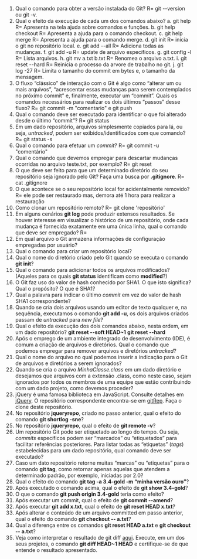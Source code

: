 1. Qual o comando para obter a versão instalada do Git? 
R= git --version ou git -v.
2. Qual o efeito da execução de cada um dos comandos abaixo?
  a. git help 
  R= Apresenta na tela ajuda sobre comandos e funções.
  b. git help checkout 
  R= Apresenta a ajuda para o comando checkout.
  c. git help merge 
  R= Apresenta a ajuda para o comando merge.
  d. git init 
  R=  inicia o git no repositório local.
  e. git add --all 
  R=  Adiciona todas as mudanças.
  f. git add -u 
  R= update de arquivo específicos.
  g. git config -l 
  R= Lista arquivos.
  h. git mv a.txt b.txt
  R= Renomea o arquivo a.txt.
  i. git reset --hard
  R= Reinicia o processo da arvore de trabalho no git.
  j. git log -27
  R= Limita o tamanho do commit em bytes e, o tamanho da mensagem.
3. O fluxo “clássico” de interação com o Git é algo como “alterar um ou mais arquivos”, “acrescentar essas mudanças para serem contemplados no próximo commit” e, finalmente, executar um “commit”. Quais os comandos necessários para realizar os dois últimos “passos” desse fluxo? 
R= git commit -m "comentario" e git push
4. Qual o comando deve ser executado para identificar o que foi alterado desde o último “commit”?
R= git status
5. Em um dado repositório, arquivos simplesmente copiados para lá, ou seja, _untracked_, podem ser exibidos/identificados com que comando?
R= git status -s
6. Qual o comando para efetuar um _commit_? 
R= git commit -u "comentário"
7. Qual o comando que devemos empregar para descartar mudanças ocorridas no arquivo teste.txt, por exemplo?
R= git reset
8. O que deve ser feito para que um determinado diretório do seu repositório seja ignorado pelo Git? Faça uma busca por **.gitignore**.
R= cat .gitignore
9. O que acontece se o seu repositório local for acidentalmente removido?
R= ele pode ser restaurado mas, demora até 1 hora para realizar a restauração
10. Como clonar um repositório remoto?
R= git clone 'repositório'
11. Em alguns cenários **git log** pode produzir extensos resultados. Se houver interesse em visualizar o histórico de um repositório, onde cada mudança é fornecida exatamente em uma única linha, qual o comando que deve ser empregado?
R= 
12. Em qual arquivo o Git armazena informações de configuração empregadas por usuário?
13. Qual o comando para criar um repositório local?
14. Qual o nome do diretório criado pelo Git quando se executa o comando **git init**?
15. Qual o comando para adicionar todos os arquivos modificados? (Aqueles para os quais **git status** identificam como **modified**?)
16. O Git faz uso do valor de hash conhecido por SHA1. O que isto significa? Qual o propósito? O que é SHA1?
17. Qual a palavra para indicar o último _commit_ em vez do valor de hash SHA1 correspondente?
18. Quando se cria dois arquivos usando um editor de texto qualquer e, na sequência, executamos o comando **git add -u**, os dois arquivos criados passam de _untracked_ para _new file_?
19. Qual o efeito da execução dos dois comandos abaixo, nesta ordem, em um dado repositório?
**git reset --soft HEAD~1**
**git reset --hard**
20. Após o emprego de um ambiente integrado de desenvolvimento (IDE), é comum a criação de arquivos e diretórios. Qual o comando que podemos empregar para remover arquivos e diretórios _untracked_?
21. Qual o nome do arquivo no qual podemos inserir a indicação para o Git de arquivos e diretórios a serem ignorados?
22. Quando se cria o arquivo _MinhaClasse.class_ em um dado diretório e desejamos que arquivos com a extensão .class, como neste caso, sejam ignorados por todos os membros de uma equipe que estão contribuindo com um dado projeto, como devemos proceder?
23. jQuery é uma famosa biblioteca em JavaScript. Consulte detalhes em [jQuery](http://jquery.com). O repositório correspondente encontra-se em [gitRep](https://github.com/jquery/jquery.git). Faça o clone deste repositório.
24. No repositório **jqueryrepo**, criado no passo anterior, qual o efeito do comando
**git shortlog -sne**?
25. No repositório **jqueryrepo**, qual o efeito de **git remote -v**?
26. Um repositório Git pode ser etiquetado ao longo do tempo. Ou seja, _commits_ específicos podem ser “marcados” ou “etiquetados” para facilitar referências posteriores. Para listar todas as “etiquetas” (_tags_) estabelecidas para um dado repositório, qual comando deve ser executado?
27. Caso um dato repositório retorne muitas “marcas” ou “etiquetas” para o comando **git tag**, como retornar apenas aquelas que atendem a determinado padrão, por exemplo, iniciadas por 2.0?
28. Qual o efeito do comando **git tag -a 3.4-gold -m “minha versão ouro”**?
29. Após executado o comando acima, qual o efeito de **git show 3.4-gold**?
30. O que o comando **git push origin 3.4-gold** teria como efeito?
31. Após executar um commit, qual o efeito de **git commit --amend**?
32. Após executar **git add x.txt**, qual o efeito de **git reset HEAD x.txt**?
33. Após alterar o conteúdo de um arquivo committed em passo anterior, qual o efeito do comando **git checkout -- a.txt**?
34. Qual a diferença entre os comandos **git reset HEAD a.txt** e **git checkout -- a.txt**?
35. Veja como interpretar o resultado de git diff [aqui](https://medium.com/therobinkim/how-to-read-a-git-diff-6c87a9dc47c5). Execute, em um dos seus projetos, o comando **git diff HEAD~1 HEAD** e certifique-se de que entende o resultado apresentado.
